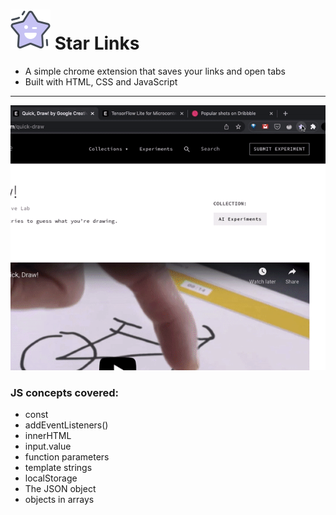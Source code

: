# ![img](icon.png) Star Links
- A simple chrome extension that saves your links and open tabs
- Built with HTML, CSS and JavaScript

---------

![gif](star-links.gif)

### JS concepts covered:
  - const
  - addEventListeners()
  - innerHTML
  - input.value
  - function parameters
  - template strings
  - localStorage
  - The JSON object
  - objects in arrays
